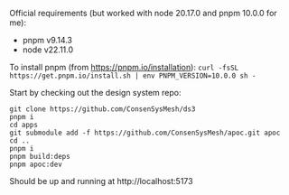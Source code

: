 Official requirements (but worked with node 20.17.0 and pnpm 10.0.0 for me):
- pnpm v9.14.3
- node v22.11.0

To install pnpm (from https://pnpm.io/installation):
`curl -fsSL https://get.pnpm.io/install.sh | env PNPM_VERSION=10.0.0 sh -`

Start by checking out the design system repo:

```
git clone https://github.com/ConsenSysMesh/ds3
pnpm i
cd apps
git submodule add -f https://github.com/ConsenSysMesh/apoc.git apoc
cd ..
pnpm i
pnpm build:deps
pnpm apoc:dev
```

Should be up and running at http://localhost:5173